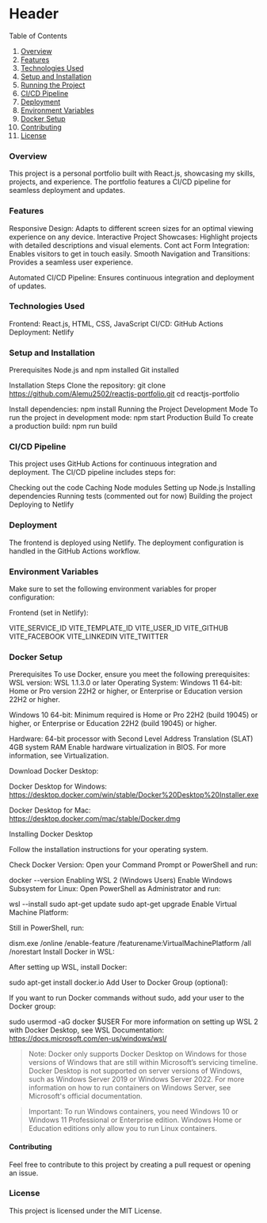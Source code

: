 # Header
Table of Contents
1. [Overview](#overview) 
2. [Features](#features) 
3. [Technologies Used](#technologies-used) 
4. [Setup and Installation](#setup-and-installation)
5. [Running the Project](#running-the-project) 
6. [CI/CD Pipeline](#cicd-pipeline) 
7. [Deployment](#deployment) 
8. [Environment Variables](#environment-variables)
9. [Docker Setup](#docker-setup) 
10. [Contributing](#contributing)
11. [License](#license)

### Overview

This project is a personal portfolio built with React.js, showcasing my skills, projects, and experience. The portfolio features a CI/CD pipeline for seamless deployment and updates.

### Features
Responsive Design: Adapts to different screen sizes for an optimal viewing experience on any device.
Interactive Project Showcases: Highlight projects with detailed descriptions and visual elements.
Cont act Form Integration: Enables visitors to get in touch easily.
Smooth Navigation and Transitions: Provides a seamless user experience.

Automated CI/CD Pipeline:
 Ensures continuous integration and deployment of updates.

### Technologies Used
Frontend: React.js, HTML, CSS, JavaScript
CI/CD: GitHub Actions
Deployment: Netlify

### Setup and Installation
Prerequisites
Node.js and npm installed
Git installed

Installation Steps
Clone the repository:
git clone https://github.com/Alemu2502/reactjs-portfolio.git
cd reactjs-portfolio

Install dependencies:
npm install
Running the Project
Development Mode
To run the project in development mode:
npm start
Production Build
To create a production build:
npm run build

### CI/CD Pipeline

This project uses GitHub Actions for continuous integration and deployment. The CI/CD pipeline includes steps for:

Checking out the code
Caching Node modules
Setting up Node.js
Installing dependencies
Running tests (commented out for now)
Building the project
Deploying to Netlify

### Deployment
The frontend is deployed using Netlify. The deployment configuration is handled in the GitHub Actions workflow.

### Environment Variables
Make sure to set the following environment variables for proper configuration:

Frontend (set in Netlify):

VITE_SERVICE_ID
VITE_TEMPLATE_ID
VITE_USER_ID
VITE_GITHUB
VITE_FACEBOOK
VITE_LINKEDIN
VITE_TWITTER

### Docker Setup
Prerequisites
To use Docker, ensure you meet the following prerequisites:
WSL version: WSL 1.1.3.0 or later
Operating System:
Windows 11 64-bit: Home or Pro version 22H2 or higher, or Enterprise or Education version 22H2 or higher.

Windows 10 64-bit: Minimum required is Home or Pro 22H2 (build 19045) or higher, or Enterprise or Education 22H2 (build 19045) or higher.

Hardware:
64-bit processor with Second Level Address Translation (SLAT)
4GB system RAM
Enable hardware virtualization in BIOS. For more information, see Virtualization.


Download Docker Desktop:

Docker Desktop for Windows: https://desktop.docker.com/win/stable/Docker%20Desktop%20Installer.exe

Docker Desktop for Mac: https://desktop.docker.com/mac/stable/Docker.dmg

Installing Docker Desktop

Follow the installation instructions for your operating system.

Check Docker Version: Open your Command Prompt or PowerShell and run:

docker --version
Enabling WSL 2 (Windows Users)
Enable Windows Subsystem for Linux: Open PowerShell as Administrator and run:

wsl --install
sudo apt-get update
sudo apt-get upgrade
Enable Virtual Machine Platform:

Still in PowerShell, run:

dism.exe /online /enable-feature /featurename:VirtualMachinePlatform /all /norestart
Install Docker in WSL:

After setting up WSL, install Docker:

sudo apt-get install docker.io
Add User to Docker Group (optional):

If you want to run Docker commands without sudo, add your user to the Docker group:

sudo usermod -aG docker $USER
For more information on setting up WSL 2 with Docker Desktop, see WSL Documentation: https://docs.microsoft.com/en-us/windows/wsl/

> Note: Docker only supports Docker Desktop on Windows for those versions of Windows that are still within Microsoft’s servicing timeline. Docker Desktop is not supported on server versions of Windows, such as Windows Server 2019 or Windows Server 2022. For more information on how to run containers on Windows Server, see Microsoft's official documentation.

> Important: To run Windows containers, you need Windows 10 or Windows 11 Professional or Enterprise edition. Windows Home or Education editions only allow you to run Linux containers.

#### Contributing
Feel free to contribute to this project by creating a pull request or opening an issue.

### License
This project is licensed under the MIT License.